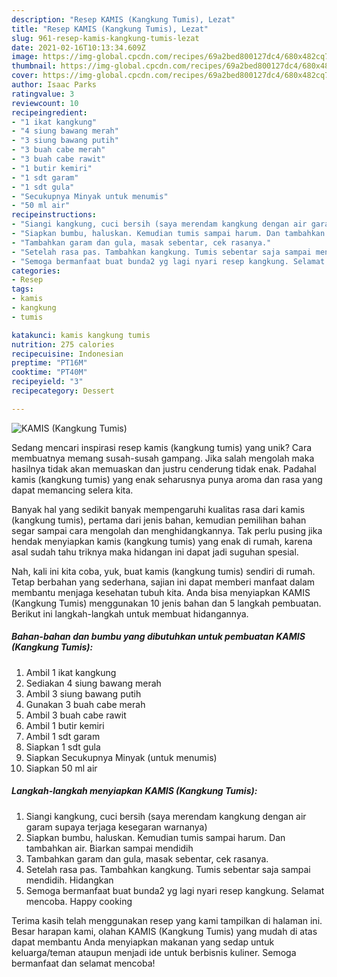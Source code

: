 ```yaml
---
description: "Resep KAMIS (Kangkung Tumis), Lezat"
title: "Resep KAMIS (Kangkung Tumis), Lezat"
slug: 961-resep-kamis-kangkung-tumis-lezat
date: 2021-02-16T10:13:34.609Z
image: https://img-global.cpcdn.com/recipes/69a2bed800127dc4/680x482cq70/kamis-kangkung-tumis-foto-resep-utama.jpg
thumbnail: https://img-global.cpcdn.com/recipes/69a2bed800127dc4/680x482cq70/kamis-kangkung-tumis-foto-resep-utama.jpg
cover: https://img-global.cpcdn.com/recipes/69a2bed800127dc4/680x482cq70/kamis-kangkung-tumis-foto-resep-utama.jpg
author: Isaac Parks
ratingvalue: 3
reviewcount: 10
recipeingredient:
- "1 ikat kangkung"
- "4 siung bawang merah"
- "3 siung bawang putih"
- "3 buah cabe merah"
- "3 buah cabe rawit"
- "1 butir kemiri"
- "1 sdt garam"
- "1 sdt gula"
- "Secukupnya Minyak untuk menumis"
- "50 ml air"
recipeinstructions:
- "Siangi kangkung, cuci bersih (saya merendam kangkung dengan air garam supaya terjaga kesegaran warnanya)"
- "Siapkan bumbu, haluskan. Kemudian tumis sampai harum. Dan tambahkan air. Biarkan sampai mendidih"
- "Tambahkan garam dan gula, masak sebentar, cek rasanya."
- "Setelah rasa pas. Tambahkan kangkung. Tumis sebentar saja sampai mendidih. Hidangkan"
- "Semoga bermanfaat buat bunda2 yg lagi nyari resep kangkung. Selamat mencoba. Happy cooking"
categories:
- Resep
tags:
- kamis
- kangkung
- tumis

katakunci: kamis kangkung tumis 
nutrition: 275 calories
recipecuisine: Indonesian
preptime: "PT16M"
cooktime: "PT40M"
recipeyield: "3"
recipecategory: Dessert

---
```



![KAMIS (Kangkung Tumis)](https://img-global.cpcdn.com/recipes/69a2bed800127dc4/680x482cq70/kamis-kangkung-tumis-foto-resep-utama.jpg)

Sedang mencari inspirasi resep kamis (kangkung tumis) yang unik? Cara membuatnya memang susah-susah gampang. Jika salah mengolah maka hasilnya tidak akan memuaskan dan justru cenderung tidak enak. Padahal kamis (kangkung tumis) yang enak seharusnya punya aroma dan rasa yang dapat memancing selera kita.



Banyak hal yang sedikit banyak mempengaruhi kualitas rasa dari kamis (kangkung tumis), pertama dari jenis bahan, kemudian pemilihan bahan segar sampai cara mengolah dan menghidangkannya. Tak perlu pusing jika hendak menyiapkan kamis (kangkung tumis) yang enak di rumah, karena asal sudah tahu triknya maka hidangan ini dapat jadi suguhan spesial.


Nah, kali ini kita coba, yuk, buat kamis (kangkung tumis) sendiri di rumah. Tetap berbahan yang sederhana, sajian ini dapat memberi manfaat dalam membantu menjaga kesehatan tubuh kita. Anda bisa menyiapkan KAMIS (Kangkung Tumis) menggunakan 10 jenis bahan dan 5 langkah pembuatan. Berikut ini langkah-langkah untuk membuat hidangannya.

<!--inarticleads1-->

##### Bahan-bahan dan bumbu yang dibutuhkan untuk pembuatan KAMIS (Kangkung Tumis):

1. Ambil 1 ikat kangkung
1. Sediakan 4 siung bawang merah
1. Ambil 3 siung bawang putih
1. Gunakan 3 buah cabe merah
1. Ambil 3 buah cabe rawit
1. Ambil 1 butir kemiri
1. Ambil 1 sdt garam
1. Siapkan 1 sdt gula
1. Siapkan Secukupnya Minyak (untuk menumis)
1. Siapkan 50 ml air




<!--inarticleads2-->

##### Langkah-langkah menyiapkan KAMIS (Kangkung Tumis):

1. Siangi kangkung, cuci bersih (saya merendam kangkung dengan air garam supaya terjaga kesegaran warnanya)
1. Siapkan bumbu, haluskan. Kemudian tumis sampai harum. Dan tambahkan air. Biarkan sampai mendidih
1. Tambahkan garam dan gula, masak sebentar, cek rasanya.
1. Setelah rasa pas. Tambahkan kangkung. Tumis sebentar saja sampai mendidih. Hidangkan
1. Semoga bermanfaat buat bunda2 yg lagi nyari resep kangkung. Selamat mencoba. Happy cooking




Terima kasih telah menggunakan resep yang kami tampilkan di halaman ini. Besar harapan kami, olahan KAMIS (Kangkung Tumis) yang mudah di atas dapat membantu Anda menyiapkan makanan yang sedap untuk keluarga/teman ataupun menjadi ide untuk berbisnis kuliner. Semoga bermanfaat dan selamat mencoba!
